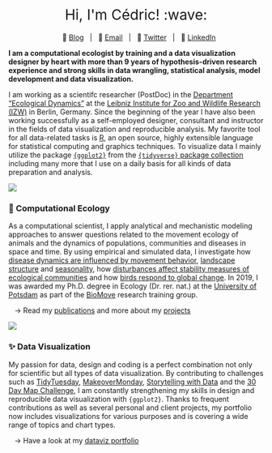 <h1 style="font-weight:normal" align="center">
  &nbsp;Hi, I'm Cédric! :wave:&nbsp;
</h1>

<div align="center">

&nbsp;&nbsp;&nbsp;:link: [Blog][Blog]&nbsp;&nbsp;&nbsp;|&nbsp;&nbsp;&nbsp;:e-mail: [Email][Email]&nbsp;&nbsp;&nbsp;|&nbsp;&nbsp;&nbsp;:speech_balloon: [Twitter][Twitter]&nbsp;&nbsp;&nbsp;|&nbsp;&nbsp;&nbsp;:necktie: [LinkedIn][LinkedIn]

</div>

<!--
Quick Link
-->

[Twitter]:https://twitter.com/CedScherer
[LinkedIn]:https://www.linkedin.com/in/cedricpscherer/
[Email]:mailto:info@data-vizard.com
[Blog]:https://cedricscherer.netlify.com/
[Portfolio]:https://data-vizard.com/


**I am a computational ecologist by training and a data visualization designer by heart with more than 9 years of hypothesis-driven research experience and strong skills in data wrangling, statistical analysis, model development and data visualization.**

I am working as a scientifc researcher (PostDoc) in the [Department “Ecological Dynamics”](https://cedricscherer.netlify.app/top/about/) at the [Leibniz Institute for Zoo and Wildlife Research (IZW)](http://www.izw-berlin.de/welcome.html) in Berlin, Germany. Since the beginning of the year I have also been working successfully as a self-employed designer, consultant and instructor in the fields of data visualization and reproducible analysis. My favorite tool for all data-related tasks is [R](https://www.r-project.org/about.html), an open source, highly extensible language for statistical computing and graphics techniques. To visualize data I mainly utilize the package [`{ggplot2}`](https://ggplot2.tidyverse.org/) from the [`{tidyverse}` package collection](https://www.tidyverse.org/) including many more that I use on a daily basis for all kinds of data preparation and analysis.

![](https://d33wubrfki0l68.cloudfront.net/f8b86abf92e049684e60dbd7176ad77dd60d9fb8/9692e/img/cedric_collage.png)

### :paw_prints: Computational Ecology

As a computational scientist, I apply analytical and mechanistic modeling approaches to answer questions related to the movement ecology of animals and the dynamics of populations, communities and diseases in space and time. By using empirical and simulated data, I investigate how [disease dynamics are influenced by movement behavior](https://doi.org/10.1111/oik.07002), [landscape structure](https://besjournals.onlinelibrary.wiley.com/doi/full/10.1111/2041-210X.13076) and [seasonality](https://doi.org/10.1111/1365-2656.13070), how [disturbances affect stability measures of ecological communities](https://doi.org/10.1111/ele.13226) and how [birds respond to global change](https://doi.org/10.1016/j.ecolmodel.2015.07.005). In 2019, I was awarded my Ph.D. degree in Ecology (Dr. rer. nat.) at the [University of Potsdam](https://www.uni-potsdam.de/en/ibb.html) as part of the [BioMove](https://www.biomove.org/) research training group.

&nbsp;&nbsp;&nbsp;&rarr; Read my [publications](https://cedricscherer.netlify.app/top/pubs/) and more about my [projects](https://cedricscherer.netlify.app/top/projects/)

![](https://d33wubrfki0l68.cloudfront.net/3ce15503d73bc7a085b04ea84c5c95659a7b6fec/2197e/img/dataviz_collage2.png)

### :sparkles: Data Visualization

My passion for data, design and coding is a perfect combination not only for scientific but all types of data visualization. By contributing to challenges such as [TidyTuesday](https://github.com/Z3tt/TidyTuesday), [MakeoverMonday](https://github.com/Z3tt/MakeoverMonday), [Storytelling with Data](https://github.com/Z3tt/SWDchallenge) and the [30 Day Map Challenge](https://github.com/Z3tt/30DayMapChallenge), I am constantly strengthening my skills in design and reproducible data visualization with `{ggplot2}`. Thanks to frequent contributions as well as several personal and client projects,
my portfolio now includes visualizations for various purposes and is covering a wide range of topics and chart types.

&nbsp;&nbsp;&nbsp;&rarr; Have a look at my [dataviz portfolio](https://cedricscherer.netlify.com/top/dataviz/)
